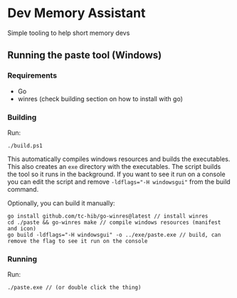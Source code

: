 # Dev Memory Assistant

Simple tooling to help short memory devs

## Running the paste tool (Windows)

### Requirements

- Go
- winres (check building section on how to install with go)

### Building

Run:

```
./build.ps1
```

This automatically compiles windows resources and builds the executables. This also creates an `exe` directory with the executables.
The script builds the tool so it runs in the background. If you want to see it run on a console you can edit the script and remove `-ldflags="-H windowsgui"` from the build command.

Optionally, you can build it manually:

```
go install github.com/tc-hib/go-winres@latest // install winres
cd ./paste && go-winres make // compile windows resources (manifest and icon)
go build -ldflags="-H windowsgui" -o ../exe/paste.exe // build, can remove the flag to see it run on the console
```

### Running

Run:

```
./paste.exe // (or double click the thing)
```
